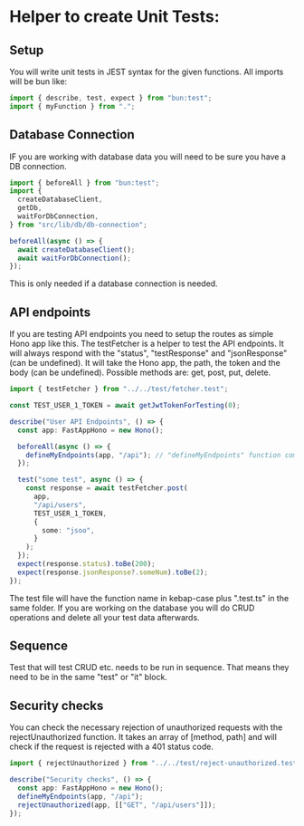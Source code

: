 # Helper to create Unit Tests:

## Setup

You will write unit tests in JEST syntax for the given functions.
All imports will be bun like:

```ts
import { describe, test, expect } from "bun:test";
import { myFunction } from ".";
```

## Database Connection

IF you are working with database data you will need to be sure you have a DB connection.

```ts
import { beforeAll } from "bun:test";
import {
  createDatabaseClient,
  getDb,
  waitForDbConnection,
} from "src/lib/db/db-connection";

beforeAll(async () => {
  await createDatabaseClient();
  await waitForDbConnection();
});
```

This is only needed if a database connection is needed.

## API endpoints

If you are testing API endpoints you need to setup the routes as simple Hono app like this.
The testFetcher is a helper to test the API endpoints. It will always respond with the "status",
"testResponse" and "jsonResponse" (can be undefined).
It will take the Hono app, the path, the token and the body (can be undefined).
Possible methods are: get, post, put, delete.

```ts
import { testFetcher } from "../../test/fetcher.test";

const TEST_USER_1_TOKEN = await getJwtTokenForTesting(0);

describe("User API Endpoints", () => {
  const app: FastAppHono = new Hono();

  beforeAll(async () => {
    defineMyEndpoints(app, "/api"); // "defineMyEndpoints" function comes from the file that is tested
  });

  test("some test", async () => {
    const response = await testFetcher.post(
      app,
      "/api/users",
      TEST_USER_1_TOKEN,
      {
        some: "jsoo",
      }
    );
  });
  expect(response.status).toBe(200);
  expect(response.jsonResponse?.someNum).toBe(2);
});
```

The test file will have the function name in kebap-case plus ".test.ts" in the same folder.
If you are working on the database you will do CRUD operations and delete all your test data afterwards.

## Sequence

Test that will test CRUD etc. needs to be run in sequence.
That means they need to be in the same "test" or "it" block.

## Security checks

You can check the necessary rejection of unauthorized requests with the rejectUnauthorized function.
It takes an array of [method, path] and will check if the request is rejected with a 401 status code.

```ts
import { rejectUnauthorized } from "../../test/reject-unauthorized.test";

describe("Security checks", () => {
  const app: FastAppHono = new Hono();
  defineMyEndpoints(app, "/api");
  rejectUnauthorized(app, [["GET", "/api/users"]]);
});
```
